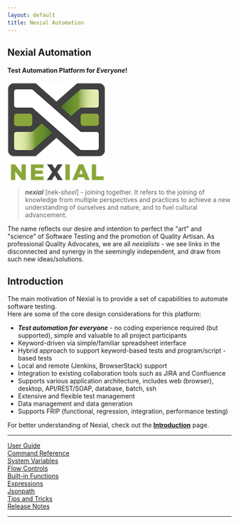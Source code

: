 ```yaml
---
layout: default
title: Nexial Automation
---
```



## Nexial Automation

#### Test Automation Platform for _Everyone_!

<img src="image/logo-x.png" alt="Nexial" style="box-shadow:none"/>

> _**nexial**_ [nek-_sheel_] - joining together.  It refers to the joining of knowledge from multiple perspectives 
and practices to achieve a new understanding of ourselves and nature, and to fuel cultural 
advancement. 

The name reflects our desire and intention to perfect the "art" and "science" of Software Testing and the promotion of 
Quality Artisan.  As professional Quality Advocates, we are all _nexialists_ - we see links in the disconnected and 
synergy in the seemingly independent, and draw from such new ideas/solutions.


## Introduction

The main motivation of Nexial is to provide a set of capabilities to automate software testing.  
Here are some of the core design considerations for this platform:

- ***Test automation for everyone*** - no coding experience required (but supported), simple and 
  valuable to all project participants
- Keyword-driven via simple/familiar spreadsheet interface
- Hybrid approach to support keyword-based tests and program/script -based tests
- Local and remote (Jenkins, BrowserStack) support
- Integration to existing collaboration tools such as JIRA and Confluence
- Supports various application architecture, includes web (browser), desktop, API/REST/SOAP, database, batch, ssh
- Extensive and flexible test management
- Data management and data generation
- Supports FRIP (functional, regression, integration, performance testing)

For better understanding of Nexial, check out the **[Introduction](userguide/IntroductionAndFAQ)** page.

---------------------------------------------

<div class="quick_link"><a href="userguide">User Guide</a></div>
<div class="quick_link"><a href="commands">Command Reference</a></div>
<div class="quick_link"><a href="systemvars">System Variables</a></div>
<div class="quick_link"><a href="flowcontrols">Flow Controls</a></div>

<div style="clear:both" />

<div class="quick_link"><a href="functions">Built-in Functions</a></div>
<div class="quick_link"><a href="expressions">Expressions</a></div>
<div class="quick_link"><a href="jsonpath">Jsonpath</a></div>
<div class="quick_link"><a href="tipsandtricks">Tips and Tricks</a></div>

<div style="clear:both" />


<div class="quick_link"><a href="release">Release Notes</a></div>

<div style="clear:both" />

---------------------------------------------

